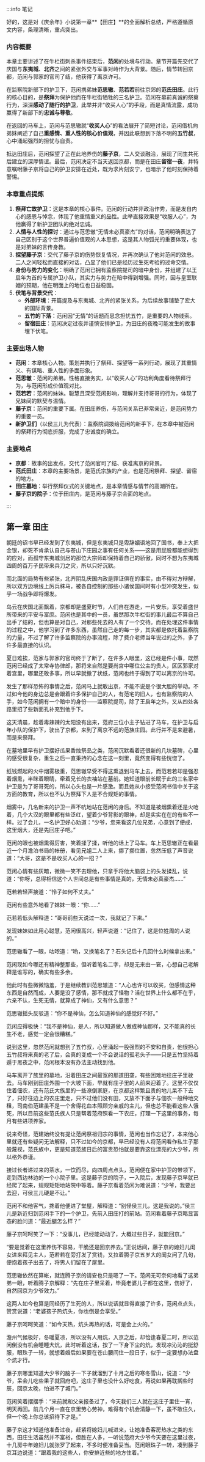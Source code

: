 :::info 笔记

好的，这是对《庆余年》小说第一章**【田庄】**的全面解析总结，严格遵循原文内容，条理清晰，重点突出。

### 内容概要

本章主要讲述了在牛栏街刺杀事件结束后，**范闲**的处境与行动。章节开篇先交代了庆国与**东夷城**、**北齐**之间的紧张外交与军事对峙作为大背景。随后，情节转回京都，范闲与郭家的官司了结，他获得了离京许可。

在监察院新部下的护卫下，范闲携弟妹**范思辙**、**范若若**前往京郊的**范氏田庄**。此行的核心目的，是**祭拜**为保护他而在牛栏街牺牲的三名护卫。范闲在墓前真诚的祭奠行为，深深**感动了随行的护卫**，此举并非“收买人心”的手段，而是真情流露，成功赢得了新部下的**忠诚与尊敬**。

在返回的马车上，范闲与范思辙就“**收买人心**”的看法展开了简短讨论，范闲借机向弟妹阐述了自己**重感情、重人性的核心价值观**，并因此联想到下落不明的**五竹叔**，心中涌起强烈的担忧与自责。

抵达田庄后，范闲探望了正在此地养伤的**藤子京**，二人交谈融洽，展现了同生共死后建立的深厚情谊。最后，范闲决定不当天返回京都，而是在田庄**留宿一夜**，并特意嘱咐藤子京将自己的护卫安排在近处，既为求片刻安宁，也暗示了他时刻保持着警惕。

### 本章重点提炼

1.  **祭拜亡故护卫**：这是本章的核心事件。范闲的行动并非政治作秀，而是发自内心的感恩与悼念，体现了他重情重义的品性。此举直接效果是“收服人心”，为他赢得了新护卫团队的绝对忠诚。
2.  **人情与人性的探讨**：通过与范思辙“无情未必真豪杰”的对话，范闲明确表达了自己区别于这个世界普遍价值观的人本思想，这是其人物弧光的重要体现，也是对弟妹的言传身教。
3.  **探望藤子京**：交代了藤子京的伤势恢复情况，并再次确认了他对范闲的效忠。二人之间轻松而直接的对话，凸显了他们已是经历过生死考验的过命交情。
4.  **身份与势力的变化**：明确了范闲已拥有监察院提司的暗中身份，并组建了以王启年为首的专属护卫小队，其实力与势力在暗中得到增强。同时，因与皇室联姻的预期，他在明面上的地位也日益稳固。
5.  **伏笔与背景交代**：
    *   **外部环境**：开篇提及与东夷城、北齐的紧张关系，为后续故事铺垫了宏大的国际背景。
    *   **五竹的下落**：范闲因“无情”的话题而思念担忧五竹，是重要的人物线索。
    *   **留宿田庄**：范闲决定过夜并谨慎安排护卫，为田庄的夜晚可能发生的故事埋下伏笔。

### 主要出场人物

*   **范闲**：本章核心人物。策划并执行了祭拜、探望等一系列行动，展现了其重情义、有谋略、重人性的多面形象。
*   **范思辙**：范闲的弟弟。性格直接务实，以“收买人心”的功利角度看待祭拜行为，与范闲形成价值观对比。
*   **范若若**：范闲的妹妹。聪慧且深受范闲影响，理解并支持哥哥的行为，体现了兄妹间的默契与温情。
*   **藤子京**：范闲的重要下属。在田庄养伤，与范闲关系已非常亲近，是范闲势力的重要一员。
*   **新护卫们**（以侯三儿为代表）：监察院调拨给范闲的新手下，在本章中被范闲的祭拜行为彻底折服，完成了忠诚度的确立。

### 主要地点

*   **京都**：故事的出发点，交代了范闲官司了结、获准离京的背景。
*   **范氏田庄**：本章的主要场景，是范氏宗族的产业，也是范闲祭拜、探望、留宿的地方。
*   **田庄墓地**：举行祭拜仪式的关键地点，是本章情感与情节的高潮所在。
*   **藤子京的院子**：位于田庄内，是范闲与藤子京会面的地点。

:::

## 第一章 **田庄**

朝廷的诏书早已经发到了东夷城，但是东夷城只是卑辞媚语地回了国书，奉上大把金银，却死不肯承认自己与苍山下庄园之事有任何关系——这是用屁股都能想得到的应对，而孤守东夷城剑居的那位大宗师却保持着自己的骄傲，同时不想为东夷城四周的百万子民带来兵刀之灾，所以只好沉默。

而北面的局势有些紧张，北齐阴乱庆国内政是罪证俱在的事实，由不得对方辩解，所以双方边境线上厉兵秣马，被各自控制的那些小诸侯国间时有小型冲突发生，似乎一场战争即将爆发。

乌云在庆国北面飘着，京都却是盛夏时节，人们自在游走，一片安乐，享受着盛世所带来的平安与富庶。范闲也是其中的一员，虽然那次牛栏街的事儿最后不算自己出手了结的，但也算是对自己，对那些死去的人有了一个交待。而在处理这件事情的过程之中，他学习到了许多东西，虽然自己走的每一步，其实都是依托着监察院的力量，不过了解了许多监察院的办事流程，除了费介老师当年说过的之外，多了许多最直接的认识。

夏日难挨，范家与郭家的官司终于了断了，在许多人眼里，这已经是件小事，既然范闲已经成了太常寺协律郎，那将来自然是要尚宫中哪位公主的贵人，区区郭家对着宫里，哪里还敢多事，所以早就撤了状纸，范闲也终于得到了可以离京的许可。

发生了那样恐怖的事情之后，范闲马上就敢出京，不能不说是个很大胆的举动。不过如今他的身边总是会跟着许多保护自己的人，有范宅的旧人，也有监察院的人手，如今范闲拥有一个暗中的身份——监察院提司，除了王启年之外，又从四处各路里招了些新面孔补充到他手下。

这天清晨，趁着毒辣辣的太阳没有出来，范府三位小主子钻进了马车，在护卫与启年小队的保护下，驶出了京都，来到了离京不远的范族庄园。此行并不是来避暑，而是来祭拜。

在墓地里早有护卫摆好瓜果香烛祭品之类，范闲沉默看着还很新的几块墓碑，心里的感受很复杂，重生之后一直秉持的心念在这一刻里，竟然变得有些恍惚了。

纸钱燃起的火中烟雾极重，范思辙早受不得这熏退到马车上去，而范若若却是强忍着烟熏，半眯着眼睛，牵着兄长的衣袖站在墓前。她知道眼前长眠于此的三名家中护卫是为了哥哥死的，所以心头也是一片感激。而且她从小接受范闲书信中关于这方面的教育，所以也不认为祭拜下人是不合规矩的事情。

烟雾中，几名新来的护卫一声不吭地站在范闲的身后。不知道是被烟熏着还是火呛着，几个大汉的眼里都有些泛红，望着少爷背影的眼神，却是实实在在的有些不一样。过了会儿，一名护卫好心劝道：“少爷，您来看这几位兄弟，心意到了便成，这里烟大，还是先回庄子吧。”

范闲的眼也被烟熏得厉害，笑着揉了揉，听他的话上了马车。车上范思辙正在看最近一个月澹泊书局的帐册，看见兄姐二人上来，挪了挪位置，忽然压低了声音说道：“大哥，这是不是收买人心的一招？”

范闲心情有些灰暗，微微一笑不去理他，只拿手将他大脑袋上的头发揉乱，说道：“你呀，总得相信这个人世间总是有些事情是真的，无情未必真豪杰……”

范若若轻声接道：“怜子如何不丈夫。”

范闲有些意外地看了妹妹一眼：“你……”

范若若低头解释道：“哥哥前些天说过一次，我就记了下来。”

发现妹妹如此用心聪慧，范闲很高兴，轻声说道：“记住了，这是位姓周的人说的。”

范思辙看了一眼，咕哝道：“哟，又换笔名了？石头记后十几回什么时候拿出来。”

范闲现如今哪还有精神整那些，但听着笔名二字，却是无来由一窘，心想自己老解释是谁写的，确实有些多余。

他此时有些微微恼羞，于是继续教训范思辙道：“人心也许可以收买，但感情这种东西是自然而成，人要是没了感情，那不就成了怪物？活在世界上什么都不在乎，六亲不认，生死无情，就算成了神仙，又有什么意思？”

范思辙摇头反驳道：“你不是神仙，怎么知道神仙的感觉好不好。”

范闲应得极快：“我不是神仙，是人，所以知道做人做成神仙那样，又不能真的长生不老，感觉一定会很糟糕。”

说到这里，忽然范闲就想到了五竹叔，心里涌起一股强烈的不安和自责，他很担心五竹叔将来真的老了后，会真的变成一个不会说话的孤老头子——只是五竹坚持着遁于黑夜之中，范闲根本没有办法主动找到他。

马车离开了族里的墓地，沿着田庄之间最宽的那道田垄，有些困难地往庄子里驶去。马车刚到田庄外围一个大坡下面，早就有庄子里的人前来迎着了。这里不仅仅住着佃农，还有范氏大族里的一些潦倒家庭，在京都这样繁且贵的地儿呆不下去了，只好往边上的农庄里走，只不过他们没有田，又放不下面子与佃农一般种地交租，司南伯范建虽不是一个舍得花血本照顾穷亲戚的主儿，但也总不能看这些人饿死，所以目前这些范氏族人只是帮着范府照看一下农庄，打理一下这里的事务，每月有些进项养家。

说来奇怪，范建始终没有提让范闲祭祖归宗的事情，范闲也当作忘记了，本来他心里就还有些疑问无法解释，只不过如今的京都，早已经没有人将范闲看作私生子那般蔑视，范氏族中，更是知道范族日后的富贵恐怕就是要靠这位漂亮的大少爷，所以格外恭谨。

接过长者递过来的茶水，一饮而尽，向四周点点头，范闲便在家中护卫的带领下，走到西边林边的一个小院子里。这是藤子京的院子，一入院后，发现藤子京早就已经爬了起来，规规矩矩地站院中等着。藤子京看着范闲为难说道：“少爷，我要出去迎，可侯三儿硬是不让。”

范闲不和他客气，搀着他便进了堂屋，解释道：“别怪侯三儿，这是我说的。”侯三儿是新近归到范闲手下的一个护卫，先前入田庄打的前站。范闲看着藤子京略显富态的脸问道：“最近腿怎么样？”

藤子京呵呵笑了一下：“没事儿，已经能动动了，大概过些日子，就能回京。”

“要是觉着在这里养伤不容易，干脆还是回京养去。”正说话间，藤子京的媳妇儿闺女进来拜见主人，范若若在旁打发了赏钱，又拉着腾子京五岁大的闺女问了几句，便抱着孩子出去了，将男人们留在了屋里。

范思辙依然在算帐，就连腾子京的请安也只是嗯了一下。范闲无可奈何地看了这弟弟一眼，听着腾子京解释：“先在庄子里呆着，毕竟老婆儿子都在这里，伤好了，自然回京为少爷效力。”

这两人如今也算是同经历了生死的人，所以说话就显得直接了许多，范闲点点头，赞赏说道：“老婆孩子热炕头，你也倒是会享受。”

藤子京呵呵笑道：“如今天热，炕头再热的话，可是会上火的。”

澹州气候极好，冬暖夏凉，所以没有人用炕，入京之后，却恰逢春夏二时，所以范闲倒没有机会睡睡大炕，此时听着这话，按了一下身下尘的炕，发现凉沁沁的挺舒服，眼珠子一转，就想着婚后如果要在苍山腰间住一段日子，似乎一定要想办法盘个炕才行。

藤子京哪里知道大少爷的脑子一下子就溜到了十月之后的寒冬雪山，说道：“少爷，呆会儿吃些果子就回府吧，这庄子里也没什么好吃食，再说如果再耽搁些时辰，回京太晚，怕进不了城门。”

范闲笑着摆摆手：“来前就和父亲报备过了，今天我们三人就在这庄子里住一宵，明天再回。前几个月一直在京里劳心劳神，难得有个机会清静一下，虽不敢住久，但一个晚上你总该招待下才是。”

藤子京这才知道他准备过夜，赶紧将媳妇儿喊进来，让她准备客房热水之类的东西，田庄生活虽然并不富裕，但胜在人多，一听说范府大少爷今天要在这里过夜，十几房中年媳妇儿就张罗了起来，不多时便准备妥当。范闲眼珠子一转，凑到藤子京耳边说道：“跟着我的这些人，你安排近些的地方住着。”

